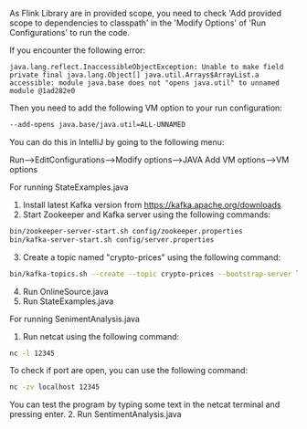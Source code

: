 As Flink Library are in provided scope, you need to check 'Add provided scope to  dependencies to classpath' in the 'Modify Options' of 'Run Configurations' to run the code.


If you encounter the following error:
```
java.lang.reflect.InaccessibleObjectException: Unable to make field private final java.lang.Object[] java.util.Arrays$ArrayList.a accessible: module java.base does not "opens java.util" to unnamed module @1ad282e0
```
Then you need to add the following VM option to your run configuration:
```bash
--add-opens java.base/java.util=ALL-UNNAMED
```
You can do this in IntelliJ by going to the following menu:

Run—>EditConfigurations—>Modify options—>JAVA Add VM options—>VM options

For running StateExamples.java
1. Install latest Kafka version from https://kafka.apache.org/downloads
2. Start Zookeeper and Kafka server using the following commands:
```bash
bin/zookeeper-server-start.sh config/zookeeper.properties
bin/kafka-server-start.sh config/server.properties
```
3. Create a topic named "crypto-prices" using the following command:
```bash
bin/kafka-topics.sh --create --topic crypto-prices --bootstrap-server localhost:9092 --partitions 1 --replication-factor 1
```
4. Run OnlineSource.java
5. Run StateExamples.java
 
For running SenimentAnalysis.java
1. Run netcat using the following command:
```bash
nc -l 12345
```
To check if port are open, you can use the following command:
```bash
nc -zv localhost 12345
```
You can test the program by typing some text in the netcat terminal and pressing enter.
2. Run SentimentAnalysis.java
